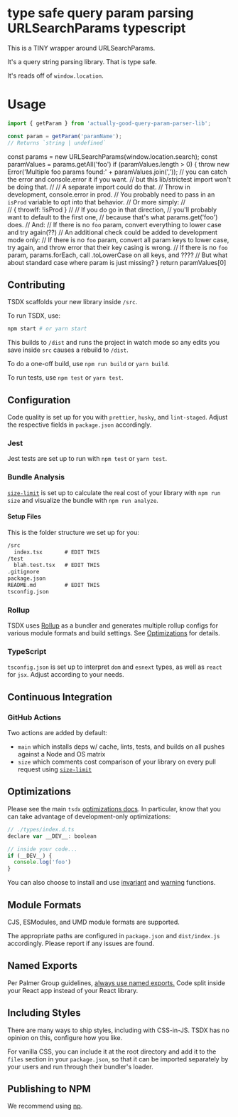 # type safe query param parsing URLSearchParams typescript

This is a TINY wrapper around URLSearchParams.

It's a query string parsing library. That is type safe.

It's reads off of `window.location`.

# Usage
```ts
import { getParam } from 'actually-good-query-param-parser-lib';

const param = getParam('paramName');
// Returns `string | undefined`
```


const params = new URLSearchParams(window.location.search);
const paramValues = params.getAll('foo')
if (paramValues.length > 0) {
  throw new Error('Multiple foo params found:' + paramValues.join(','));
  // you can catch the error and console.error it if you want.
  // but this lib/strictest import won't be doing that.
  //
  // A separate import could do that.
  //   Throw in development, console.error in prod.
  //   You probably need to pass in an `isProd` variable to opt into that behavior.
  // Or more simply:
  //   
  //   { throwIf: !isProd }
  //
  // If you do go in that direction,
  // you'll probably want to default to the first one,
  // because that's what params.get('foo') does.
  //  And:
  //    If there is no `foo` param, convert everything to lower case and try again(??)
  // An additional check could be added to development mode only:
  //  If there is no `foo` param, convert all param keys to lower case, try again, and throw error that their key casing is wrong.
  //  If there is no `foo` param, params.forEach, call .toLowerCase on all keys, and ????
  // But what about standard case where param is just missing?
}
return paramValues[0]





## Contributing

TSDX scaffolds your new library inside `/src`.

To run TSDX, use:

```bash
npm start # or yarn start
```

This builds to `/dist` and runs the project in watch mode so any edits you save inside `src` causes a rebuild to `/dist`.

To do a one-off build, use `npm run build` or `yarn build`.

To run tests, use `npm test` or `yarn test`.

## Configuration

Code quality is set up for you with `prettier`, `husky`, and `lint-staged`. Adjust the respective fields in `package.json` accordingly.

### Jest

Jest tests are set up to run with `npm test` or `yarn test`.

### Bundle Analysis

[`size-limit`](https://github.com/ai/size-limit) is set up to calculate the real cost of your library with `npm run size` and visualize the bundle with `npm run analyze`.

#### Setup Files

This is the folder structure we set up for you:

```txt
/src
  index.tsx       # EDIT THIS
/test
  blah.test.tsx   # EDIT THIS
.gitignore
package.json
README.md         # EDIT THIS
tsconfig.json
```

### Rollup

TSDX uses [Rollup](https://rollupjs.org) as a bundler and generates multiple rollup configs for various module formats and build settings. See [Optimizations](#optimizations) for details.

### TypeScript

`tsconfig.json` is set up to interpret `dom` and `esnext` types, as well as `react` for `jsx`. Adjust according to your needs.

## Continuous Integration

### GitHub Actions

Two actions are added by default:

- `main` which installs deps w/ cache, lints, tests, and builds on all pushes against a Node and OS matrix
- `size` which comments cost comparison of your library on every pull request using [`size-limit`](https://github.com/ai/size-limit)

## Optimizations

Please see the main `tsdx` [optimizations docs](https://github.com/palmerhq/tsdx#optimizations). In particular, know that you can take advantage of development-only optimizations:

```js
// ./types/index.d.ts
declare var __DEV__: boolean

// inside your code...
if (__DEV__) {
  console.log('foo')
}
```

You can also choose to install and use [invariant](https://github.com/palmerhq/tsdx#invariant) and [warning](https://github.com/palmerhq/tsdx#warning) functions.

## Module Formats

CJS, ESModules, and UMD module formats are supported.

The appropriate paths are configured in `package.json` and `dist/index.js` accordingly. Please report if any issues are found.

## Named Exports

Per Palmer Group guidelines, [always use named exports.](https://github.com/palmerhq/typescript#exports) Code split inside your React app instead of your React library.

## Including Styles

There are many ways to ship styles, including with CSS-in-JS. TSDX has no opinion on this, configure how you like.

For vanilla CSS, you can include it at the root directory and add it to the `files` section in your `package.json`, so that it can be imported separately by your users and run through their bundler's loader.

## Publishing to NPM

We recommend using [np](https://github.com/sindresorhus/np).
